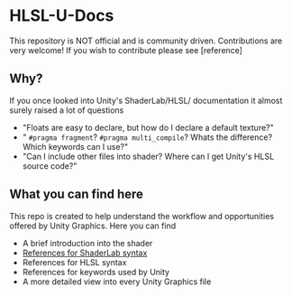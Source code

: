 # HLSL-U-Docs
This repository is NOT official and is community driven. Contributions are very welcome! If you wish to contribute please see [reference]

## Why?
If you once looked into Unity's ShaderLab/HLSL/ documentation it almost surely raised a lot of questions   
- "Floats are easy to declare, but how do I declare a default texture?"
- "
```#pragma fragment```?
```#pragma multi_compile```?
Whats the difference? Which keywords can I use?"
- "Can I include other files into shader? Where can I get Unity's HLSL source code?"

## What you can find here
This repo is created to help understand the workflow and opportunities offered by Unity Graphics. Here you can find
- A brief introduction into the shader 
- [References for ShaderLab syntax](./ShaderLab)
- References for HLSL syntax
- References for keywords used by Unity
- A more detailed view into every Unity Graphics file
